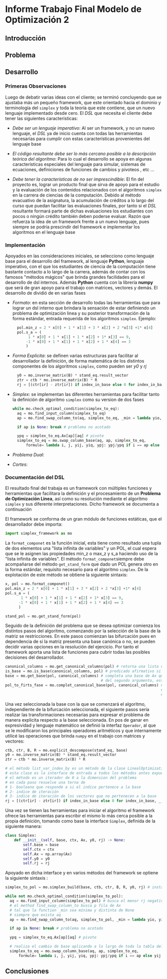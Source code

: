 # Informe Trabajo Final Modelo de Optimización 2

## Introducción

## Problema

## Desarrollo

### Primeras Observaciones

Luego de debatir varias ideas con el cliente; se terminó concluyendo que se ajustaba más un pequeño
framework, que este orientado hacia el dominio y terminología del `simplex` y toda la teoría que este
contiene, que un nuevo lenguaje implementado desde cero. El _DSL_ que necesita el cliente debe tener
las siguientes características:

- _Debe ser un lenguaje imperativo_: Al ser un framework, y no un nuevo lenguaje, el _DSL_ ya de inicio
  cuenta con todas las herramientas necesarias para cumplir con estas características provenientes del
  lenguaje base

- _El código resultante debe ser lo más cercano posible a la descripción teórica del algoritmo_: Para
  lo cual el desarrollo se apoya en algunas características especiales del lenguaje para simular,
  sistemas de ecuaciones, definiciones de funciones de cambios y pivoteos , etc ...

- _Debe tener la características de no ser imprescindible_: El fin del proyecto es, lograr un producto
  final que sirva de apoyo para el estudio y la evaluación de los contenidos relacionados con el
  algoritmos `simplex` en la carrera de ciencias de la computación. Debido al método evacuativo de
  la asignatura, la acumulación de créditos a lo largo del curso que puedan facilitar las evaluaciones
  finales, por tanto si el _DSL_ resultante formará parte de dichas evaluaciones los estudiantes con
  pocos o ningún crédito también deben poderse evaluar. Razón que refuerza la idea de un framework
  frente a un nuevo lenguaje, pues siempre se podría prescindir del framework e implementar los
  algoritmos en el lenguaje base

### Implementación

Apoyados en las consideraciones iniciales, se selecciono como lenguaje base para el desarrollo del
framework, al lenguaje **Python**, lenguaje imperativo, con el que los estudiantes de ciencia
de la computación tiene bastante contacto a lo largo de la carrera, además de contar con los
famosos "métodos mágicos" que brinda grandes facilidades para el desarrollo de dsl internos.
Además **Python** cuenta con la librería **numpy** que será de gran apoyo para el trabajo con
matrices, vectores y demás. El desarrollo de dividió de en varias fases

- _Formato_: en esta sección de desarrollo todas las herramientas que para lograr un dsl interno
  que brindara la sensación de estar definiendo un problema de optimización linea y su posterior
  transformación de la forma estándar, entrada requerida de los algoritmos `simplex`. Ejemplo:

  ```python
    pol.min_z = 2 * x[0] + 1 * x[1] + 3 * x[2] + 2 *x[3] +1* x[4]
    pol.s_a = (
         1 * x[0] + 1 * x[1] + 1 * x[2] + 1* x[3] == 9,
        -1 * x[0] + 1 * x[1] + 1 * x[2] + 1 * x[4] == 3
        )
  ```

- _Forma Explicita_: se definen varias estructuras para facilitar al desarrollador la definición,
  de forma matemática de los distintos componentes de los algoritmos `simplex`, como pueden
  ser _y0_ y _rj_

  ```python
    y0 = mo.inverse_matrix(B) * stand_eq.result_vector
    ztr = ctb * mo.inverse_matrix(B) * R
    rj = [(ctr[ir] - ztr[ir]) if index_in_base else 0 for index_in_base, _, ir in stand_eq.list_var_index_by(base) ]
  ```

- _Simplex_: se implementan las diferentes herramientas para facilitar tanto la definición de
  algoritmo `simplex` como su version de dos fases

  ```python
  while mo.check_optimal_condition(simplex_to_eq):
    aq = mo.find_input_column(simplex_to_eq)
    ap = mo.find_swap_column_to(aq, simplex_to_eq, _min = lambda yio, yiq: yiq/yio if yio > 0 else None)

    if ap is None: break # problema no acotado

    ypq = simplex_to_eq.Ax[ap][aq] # pivote
    simplex_to_eq = mo.swap_column_base(aq, ap, simplex_to_eq,
        formule= lambda i, j, yij, yiq, ypj: ypj/ypq if i == ap else yij - yiq * ypj / ypq)
  ```

- _Problema Dual_:
- _Cortes_:

### Documentación del DSL

El resultado final del trabaja es un framework con múltiples funciones y herramientas que facilitara
la definición y el procesamiento de un **Problema de Optimización Linea**, así como su resolución mediante
el algoritmo `simplex` y sus diferente interpretaciones. Dicho framework se documenta a continuación

El framework se conforma de un gran módulo de funciones estáticas, que el desarrollador debe importa:

```python
import simplex_framework as mo

```

La `format_componet` es la función inicial, esta tiene como resultado una tupla de dos elementos una
"lista infinita de variables" y un POL, el cual espera que se le asignen las propiedades min_z o
max_z y s_a haciendo uso de la "lista infinita de variables". El método `format_componet`siempre debe
acompañarse del método `get_stand_form` que dado un POL genera otro en la forma estándar, requisito
necesario para el algoritmo `simplex`. De la explotación de este método se obtiene la siguiente sintaxis:

```python
x, pol = mo.format_componet()
pol.min_z = 2 * x[0] + 1 * x[1] + 3 * x[2] + 2 *x[3] +1* x[4]
pol.s_a = (
       1 * x[0] + 1 * x[1] + 1 * x[2] + 1* x[3] == 9,
      -1 * x[0] + 1 * x[1] + 1 * x[2] + 1 * x[4] == 3
      )

stand_pol = mo.get_stand_form(pol)
```

Seguido de la definición del problema que se desea optimizar comienza los distintos pasos del algoritmo,
comenzando por la selección de la base de la matriz se restricciones. En este pasos comienzan las
bifurcación pues en dependencia de si la matriz presenta una base canónica o no, se pueden decidir
varias opciones en la resolución del ejercicio. Por tanto el framework aporta una lista de funciones
para cubrir todas las posibles decisiones del desarrollador.

```python
canonical_columns = mo.get_canonical_columns(pol) # retorna una lista de indices de las columnas canónicas
is_base = mo.is_base(canonical_columns, pol) # predicado afirmativo si las columnas de la lista son una base de Ax
base = mo.get_base(pol, canonical_columns) # completa una base de Ax que contenga los vectores de la lista
                                           # del segundo argumento, este es opcional y por default = []
pol_to_firts_fase = mo.complet_canonical_base(pol, canonical_columns) # crea un nuevo problema al que se le agregan
                                                                      # vectores canónicos que faltaban en el problema
                                                                      # inicial
```

Una vez seleccionada la base con la que se comenzará el algoritmo, independiente de la bifurcación
seleccionada, el siguiente pasos sería realizar las transformaciones necesarias para expresar el problema
de manera explicita respecto a la base seleccionada. En pos de ganar en expresividad y lenguaje matemático
se definió la interfaz `Operador`, al que se le modificaron los principales operadores aritméticos y que
internamente utilicé las operaciones que brinda `numpy` en el trabajo con matrices y vectores:

```python
ctb, ctr, B, R = mo.explicit_descompose(stand_eq, base)
y0 = mo.inverse_matrix(B) * stand_eq.result_vector
ztr = ctb * mo.inverse_matrix(B) * R

# el método list_var_index_by es un método de la clase LinealOptimizationProblem
# esta clase es la interface de entrada a todos los métodos antes expuestos
# el método es un iterador de 0 a la dimension del problema
# en cada paso resuelve una terna de
# 1- booleano que responde a si el indice pertenece a la base
# 2- indice de iteración
# 3- indice de iteración de los vectores que no pertenecen a la base
rj = [(ctr[ir] - ztr[ir]) if index_in_base else 0 for index_in_base, _, ir in stand_eq.list_var_index_by(base) ]
```

Una vez se tienen las herramientas para iniciar el algoritmo el framework ofrece las herramientas
para escribir el mismo lo más cerca posible a la propia definición, tomando como base la interface `Simplex`,
definida de la siguiente manera:

```python
class Simplex:
    def __init__(self, base, ctx, Ax, y0, rj) -> None:
        self.base = base
        self.ctx = ctx
        self.Ax = np.array(Ax)
        self.y0 = y0
        self.rj = rj
```

Apoyado en dicha interface y en varios métodos del framework se optiene la siguiente sintaxis :

```python
simplex_to_pol = mo.simplex_build(base, ctb, ctr, B, R, y0, rj) # instancia Simplex

while not mo.check_optimal_condition(simplex_to_pol):
  aq = mo.find_input_column(simplex_to_pol) # busca el menor rj negativo y retorna j
  # el method find_swap_column_to busca p fila de Ax
  # tal que la function _min sea mínima y distinta de None
  # siempre que exista aq
  ap = mo.find_swap_column_to(aq, simplex_to_pol, _min = lambda yio, yiq: yiq/yio if yio > 0 else None)

  if ap is None: break # problema no acotado

  ypq = simplex_to_eq.Ax[ap][aq] # pivote

  # realiza el cambio de base aplicando a lo largo de toda la tabla del simplex la función formule
  simplex_to_eq = mo.swap_column_base(aq, ap, simplex_to_eq,
      formule= lambda i, j, yij, yiq, ypj: ypj/ypq if i == ap else yij - yiq * ypj / ypq)
```

## Conclusiones
